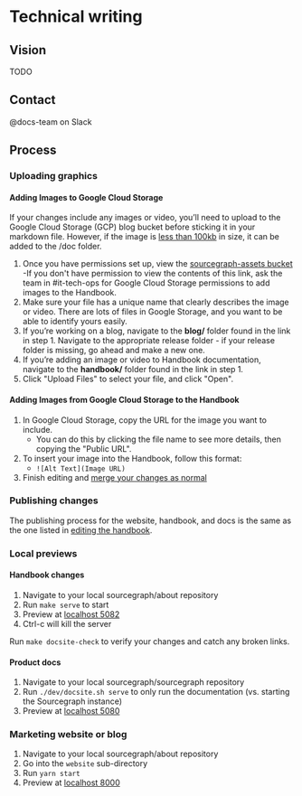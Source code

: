 # Technical writing

## Vision

TODO

## Contact

@docs-team on Slack

## Process

### Uploading graphics

#### Adding Images to Google Cloud Storage

If your changes include any images or video, you’ll need to upload to the Google Cloud Storage (GCP) blog bucket before sticking it in your markdown file. However, if the image is [less than 100kb](https://sourcegraph.com/github.com/sourcegraph/sourcegraph/-/blob/doc/dev/documentation.md#adding-images-to-the-documentation) in size, it can be added to the /doc folder.

1. Once you have permissions set up, view the [sourcegraph-assets bucket](https://console.cloud.google.com/storage/browser/sourcegraph-assets/?project=sourcegraph-de&folder=true&organizationId=true_)
   -If you don't have permission to view the contents of this link, ask the team in #it-tech-ops for Google Cloud Storage permissions to add images to the Handbook.
1. Make sure your file has a unique name that clearly describes the image or video. There are lots of files in Google Storage, and you want to be able to identify yours easily.
1. If you’re working on a blog, navigate to the **blog/** folder found in the link in step 1. Navigate to the appropriate release folder - if your release folder is missing, go ahead and make a new one.
1. If you’re adding an image or video to Handbook documentation, navigate to the **handbook/** folder found in the link in step 1.
1. Click "Upload Files" to select your file, and click "Open".

#### Adding Images from Google Cloud Storage to the Handbook

1. In Google Cloud Storage, copy the URL for the image you want to include.
   - You can do this by clicking the file name to see more details, then copying the "Public URL".
2. To insert your image into the Handbook, follow this format:
   - `![Alt Text](Image URL)`
3. Finish editing and [merge your changes as normal](../../editing.md#overview)

### Publishing changes

The publishing process for the website, handbook, and docs is the same as the one listed in [editing the handbook](../../editing.md).

### Local previews

#### Handbook changes

1. Navigate to your local sourcegraph/about repository
1. Run `make serve` to start
1. Preview at [localhost 5082](http://localhost:5082/)
1. Ctrl-c will kill the server

Run `make docsite-check` to verify your changes and catch any broken links.

#### Product docs

1. Navigate to your local sourcegraph/sourcegraph repository
1. Run `./dev/docsite.sh serve` to only run the documentation (vs. starting the Sourcegraph instance)
1. Preview at [localhost 5080](http://localhost:5080/)

### Marketing website or blog

1. Navigate to your local sourcegraph/about repository
1. Go into the `website` sub-directory
1. Run `yarn start`
1. Preview at [localhost 8000](http://localhost:8000/)

